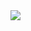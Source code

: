 <img src="https://raw.githubusercontent.com/Dare-marvel/Data_Structures/main/Images/Data%20Structures.png" >
